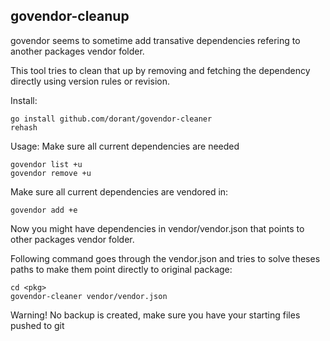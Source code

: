 ## govendor-cleanup
govendor seems to sometime add transative dependencies refering to another
packages vendor folder.

This tool tries to clean that up by removing and fetching the dependency
directly using version rules or revision.

Install:
```
go install github.com/dorant/govendor-cleaner 
rehash
```

Usage:
Make sure all current dependencies are needed
```
govendor list +u
govendor remove +u
```

Make sure all current dependencies are vendored in:
```
govendor add +e
```
Now you might have dependencies in vendor/vendor.json that points to other packages vendor folder.

Following command goes through the vendor.json and tries to solve theses paths to make them point directly to original package:

```
cd <pkg>
govendor-cleaner vendor/vendor.json
```

Warning! No backup is created, make sure you have your starting files pushed to git

